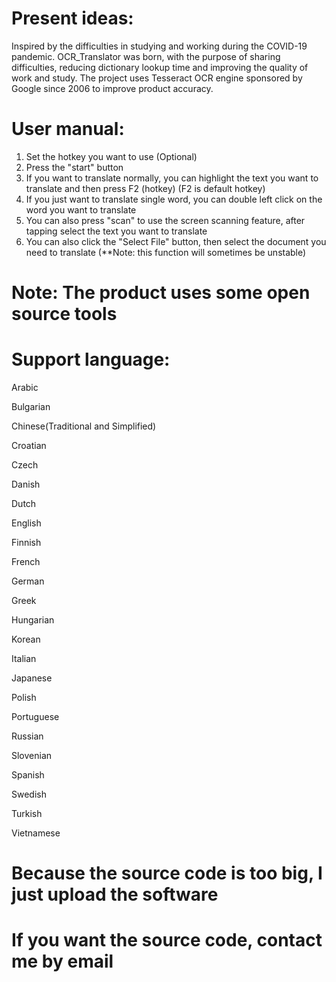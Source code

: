 # Present ideas:
Inspired by the difficulties in studying and working during the COVID-19 pandemic.
OCR_Translator was born, with the purpose of sharing difficulties, reducing dictionary lookup time and improving the quality of work and study.
The project uses Tesseract OCR engine sponsored by Google since 2006 to improve product accuracy.

# User manual:
1. Set the hotkey you want to use (Optional)
2. Press the "start" button
3. If you want to translate normally, you can highlight the text you want to translate and then press F2 (hotkey) (F2 is default hotkey)
4. If you just want to translate single word, you can double left click on the word you want to translate
5. You can also press "scan" to use the screen scanning feature, after tapping select the text you want to translate
6. You can also click the "Select File" button, then select the document you need to translate (**Note: this function will sometimes be unstable)

# Note: The product uses some open source tools 
# Support language:
Arabic

Bulgarian

Chinese(Traditional and Simplified)

Croatian

Czech

Danish

Dutch

English

Finnish

French

German

Greek

Hungarian 

Korean

Italian

Japanese

Polish

Portuguese

Russian

Slovenian

Spanish

Swedish

Turkish

Vietnamese

# Because the source code is too big, I just upload the software
# If you want the source code, contact me by email
